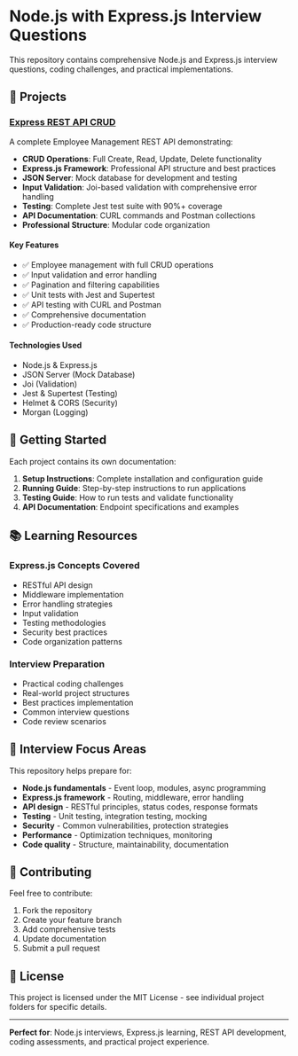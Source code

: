 # Node.js with Express.js Interview Questions

This repository contains comprehensive Node.js and Express.js interview questions, coding challenges, and practical implementations.

## 📁 Projects

### [Express REST API CRUD](./Express-Rest-API-CRUD/)

A complete Employee Management REST API demonstrating:

- **CRUD Operations**: Full Create, Read, Update, Delete functionality
- **Express.js Framework**: Professional API structure and best practices
- **JSON Server**: Mock database for development and testing
- **Input Validation**: Joi-based validation with comprehensive error handling
- **Testing**: Complete Jest test suite with 90%+ coverage
- **API Documentation**: CURL commands and Postman collections
- **Professional Structure**: Modular code organization

#### Key Features
- ✅ Employee management with full CRUD operations
- ✅ Input validation and error handling
- ✅ Pagination and filtering capabilities
- ✅ Unit tests with Jest and Supertest
- ✅ API testing with CURL and Postman
- ✅ Comprehensive documentation
- ✅ Production-ready code structure

#### Technologies Used
- Node.js & Express.js
- JSON Server (Mock Database)
- Joi (Validation)
- Jest & Supertest (Testing)
- Helmet & CORS (Security)
- Morgan (Logging)

## 🚀 Getting Started

Each project contains its own documentation:

1. **Setup Instructions**: Complete installation and configuration guide
2. **Running Guide**: Step-by-step instructions to run applications
3. **Testing Guide**: How to run tests and validate functionality
4. **API Documentation**: Endpoint specifications and examples

## 📚 Learning Resources

### Express.js Concepts Covered
- RESTful API design
- Middleware implementation
- Error handling strategies
- Input validation
- Testing methodologies
- Security best practices
- Code organization patterns

### Interview Preparation
- Practical coding challenges
- Real-world project structures
- Best practices implementation
- Common interview questions
- Code review scenarios

## 🎯 Interview Focus Areas

This repository helps prepare for:

- **Node.js fundamentals** - Event loop, modules, async programming
- **Express.js framework** - Routing, middleware, error handling
- **API design** - RESTful principles, status codes, response formats
- **Testing** - Unit testing, integration testing, mocking
- **Security** - Common vulnerabilities, protection strategies
- **Performance** - Optimization techniques, monitoring
- **Code quality** - Structure, maintainability, documentation

## 🤝 Contributing

Feel free to contribute:
1. Fork the repository
2. Create your feature branch
3. Add comprehensive tests
4. Update documentation
5. Submit a pull request

## 📄 License

This project is licensed under the MIT License - see individual project folders for specific details.

---

**Perfect for**: Node.js interviews, Express.js learning, REST API development, coding assessments, and practical project experience.